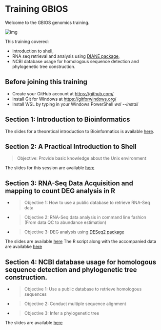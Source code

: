 # Training GBIOS

Welcome to the GBIOS genomics training.

![img](https://github.com/Yedomon/training/blob/main/Visuel1_Formation%20r%C3%A9gionale%20en%20g%C3%A9nomique%20et%20en%20s%C3%A9lection%20v%C3%A9g%C3%A9tale.jpg)

This training covered:
 - Introduction to shell,
 - RNA seq retrieval and analysis using [DIANE package](https://diane.bpmp.inrae.fr/),
 - NCBI database usage for homologous sequence detection and phylogenetic tree construction.



## Before joining this training

- Create your GitHub account at https://github.com/
- Install Git for Windows at https://gitforwindows.org/
- Install WSL by typing in your Windows PowerShell *wsl --install*


## Section 1: Introduction to Bioinformatics

The slides for a theoretical introduction to Bioinformatics is available [here](https://github.com/Yedomon/training/blob/main/Section01/001.pptx).

## Section 2: A Practical Introduction to Shell

> Objective: Provide basic knowledge about the Unix environment

The slides for this session are available [here](https://github.com/Yedomon/training/blob/main/Section02/002.pptx)

## Section 3: RNA-Seq Data Acquisition and mapping to count DEG analysis in R

- > Objective 1: How to use a public database to retrieve RNA-Seq data

- > Objective 2: RNA-Seq data analysis in command line fashion (From data QC to abundance estimation)

- > Objective 3: DEG analysis using [DESeq2 package](https://bioconductor.org/packages/release/bioc/html/DESeq2.html)

The slides are available [here](https://github.com/Yedomon/training/blob/main/Section03/003.pdf)
The R script along with the accompanied data are availabke [here](https://github.com/Yedomon/GBioS_Training_Genomics_Plant_Breeding_2024/tree/main/Section03/deg_work)


## Section 4: NCBI database usage for homologous sequence detection and phylogenetic tree construction.

- > Objective 1:  Use a public database to retrieve homologous sequences
- > Objective 2: Conduct multiple sequence alignment
- > Objective 3: Infer a phylogenetic tree

The slides are available [here](https://github.com/Yedomon/training/blob/main/Section04/004.pptx)




